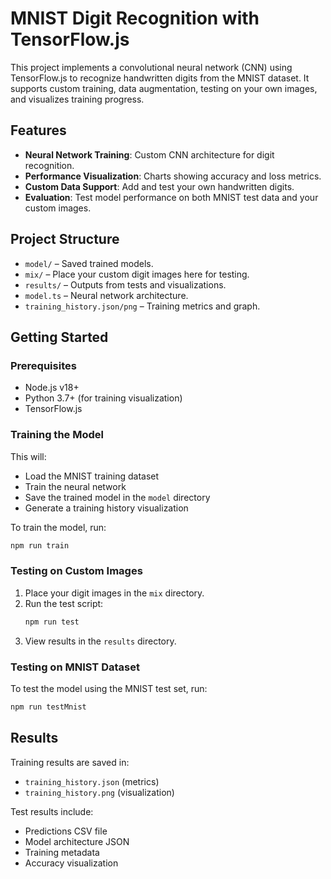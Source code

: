 # MNIST Digit Recognition with TensorFlow.js

This project implements a convolutional neural network (CNN) using TensorFlow.js to recognize handwritten digits from the MNIST dataset. It supports custom training, data augmentation, testing on your own images, and visualizes training progress.

## Features

- **Neural Network Training**: Custom CNN architecture for digit recognition.
- **Performance Visualization**: Charts showing accuracy and loss metrics.
- **Custom Data Support**: Add and test your own handwritten digits.
- **Evaluation**: Test model performance on both MNIST test data and your custom images.

## Project Structure

- `model/` – Saved trained models.
- `mix/` – Place your custom digit images here for testing.
- `results/` – Outputs from tests and visualizations.
- `model.ts` – Neural network architecture.
- `training_history.json/png` – Training metrics and graph.
  
## Getting Started

### Prerequisites

- Node.js v18+
- Python 3.7+ (for training visualization)
- TensorFlow.js

### Training the Model

This will:
- Load the MNIST training dataset
- Train the neural network
- Save the trained model in the `model` directory
- Generate a training history visualization

To train the model, run:
```bash
npm run train
```

### Testing on Custom Images

1. Place your digit images in the `mix` directory.
2. Run the test script:
   ```bash
   npm run test
   ```
3. View results in the `results` directory.

### Testing on MNIST Dataset

To test the model using the MNIST test set, run:
```bash
npm run testMnist
```

## Results

Training results are saved in:
- `training_history.json` (metrics)
- `training_history.png` (visualization)

Test results include:
- Predictions CSV file
- Model architecture JSON
- Training metadata
- Accuracy visualization
